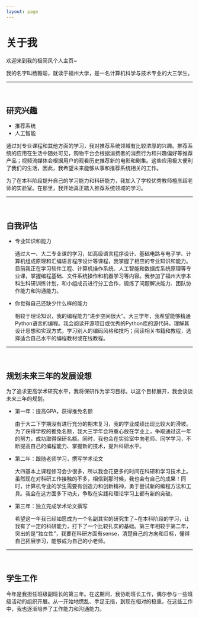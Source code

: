 ```yaml
---
layout: page
---
```


# 关于我



欢迎来到我的极简风个人主页~

我的名字叫杨雅聪，就读于福州大学，是一名计算机科学与技术专业的大三学生。

------

<br>

## 研究兴趣

- 推荐系统
- 人工智能



通过对专业课程和其他方面的学习，我对推荐系统领域有比较浓厚的兴趣。推荐系统的应用在生活中随处可见，购物平台会根据消费者的消费行为和兴趣偏好等推荐产品；视频流媒体会根据用户的观看历史推荐新的电影和剧集。这些应用极大便利了我们的生活，因此，我希望未来能够从事和推荐系统相关的工作。

为了在本科阶段提升自己的学习能力和科研能力，我加入了学校优秀教师檀彦超老师的实验室。在那里，我开始真正踏入推荐系统领域的学习。

------

<br>

## 自我评估

- 专业知识和能力

  通过大一、大二专业课的学习，如高级语言程序设计、基础电路与电子学、计算机组成原理和汇编语言程序设计等课程，我掌握了相应的专业知识和能力。目前我正在学习软件工程、计算机操作系统、人工智能和数据库系统原理等专业课，掌握编程基础、文件系统操作和机器学习等内容。我参加了福州大学本科生科研训练计划，和小组成员进行分工合作，锻炼了问题解决能力、团队协作能力和沟通能力。

- 你觉得自己还缺少什么样的能力

  相较于理论知识，我的编程能力“进步空间很大”。大三学年，我希望能够精通Python语言的编程。我会阅读开源项目或优秀的Python库的源代码，理解其设计思想和实现方式，学习别人的编码风格和技巧；阅读相关书籍和教程，选择适合自己水平的编程教材或在线教程。

------

<br>

## 规划未来三年的发展设想

为了追求更高学术研究水平，我将保研作为学习目标。以这个目标展开，我会谈谈未来三年的规划。

- 第一年：提高GPA，获得推免名额	

  由于大二下学期没有进行充分的期末复习，我的学业成绩出现比较大的滑坡。为了获得学校的推免名额，我大三学年会将重心放在学业上，争取通过这一年的努力，成功取得保研名额。同时，我也会在实验室中向老师、同学学习，不断提高自己的编程能力、掌握新的技术，提升科研水平。

- 第二年：跟随老师学习，撰写学术论文

  大四基本上课程修习会少很多，所以我会花更多的时间在科研和学习技术上。虽然现在对科研工作接触的不多，相信到那时候，我也会有自己的成果！同时，计算机专业的学生需要有创造力和创新精神，勇于尝试新的编程方法和工具。我会在这方面多下功夫，争取在实践和理论学习上都有新的突破。

- 第三年：独立完成学术论文撰写

  希望这一年我已经如愿成为一个名副其实的研究生了~在本科阶段的学习，让我有了一定的科研能力，打下了一个比较扎实的基础。第三年相较于第二年，突出的是“独立性”，我要在科研方面有sense，清楚自己的方向和目标，懂得自己拓展学习，能够成为自己的小老师。

------

<br>

## 学生工作

今年是我担任班级副班长的第三年。在这期间，我协助班长工作，偶尔参与一些班级活动的组织开展。从一开始地慌乱、手足无措，到现在相对的稳重。在这些工作中，我也逐渐培养了工作能力和沟通能力。